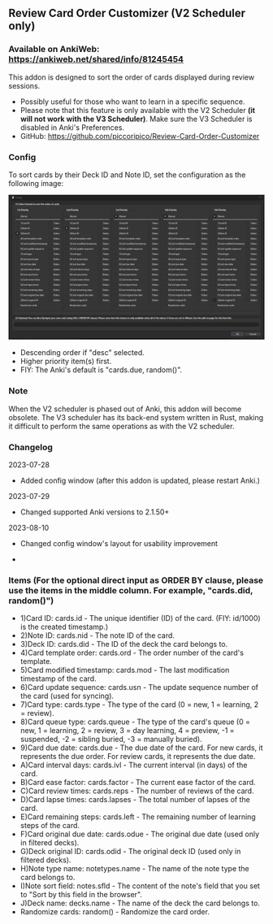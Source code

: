 ## Review Card Order Customizer (V2 Scheduler only)
### Available on AnkiWeb: https://ankiweb.net/shared/info/81245454

This addon is designed to sort the order of cards displayed during review sessions.

- Possibly useful for those who want to learn in a specific sequence.
- Please note that this feature is only available with the V2 Scheduler <b>(it will not work with the V3 Scheduler)</b>. Make sure the V3 Scheduler is disabled in Anki's Preferences.
- GitHub: https://github.com/piccoripico/Review-Card-Order-Customizer

### Config

To sort cards by their Deck ID and Note ID, set the configuration as the following image:

<img src="https://github.com/piccoripico/Review-Card-Order-Customizer/raw/main/ConfigWindow.JPG">

- Descending order if "desc" selected.
- Higher priority item(s) first.
- FIY: The Anki's default is "cards.due, random()".

### Note

When the V2 scheduler is phased out of Anki, this addon will become obsolete. The V3 scheduler has its back-end system written in Rust, making it difficult to perform the same operations as with the V2 scheduler.

### Changelog

2023-07-28
- Added config window (after this addon is updated, please restart Anki.)

2023-07-29
- Changed supported Anki versions to 2.1.50+

2023-08-10
- Changed config window's layout for usability improvement


- 

### Items (For the optional direct input as ORDER BY clause, please use the items in the middle column. For example, "cards.did, random()")

- 1)Card ID: cards.id - The unique identifier (ID) of the card. (FIY: id/1000) is the created timestamp.)
- 2)Note ID: cards.nid - The note ID of the card.
- 3)Deck ID: cards.did - The ID of the deck the card belongs to.
- 4)Card template order: cards.ord - The order number of the card's template.
- 5)Card modified timestamp: cards.mod - The last modification timestamp of the card.
- 6)Card update sequence: cards.usn - The update sequence number of the card (used for syncing).
- 7)Card type: cards.type - The type of the card (0 = new, 1 = learning, 2 = review).
- 8)Card queue type: cards.queue - The type of the card's queue (0 = new, 1 = learning, 2 = review, 3 = day learning, 4 = preview, -1 = suspended, -2 = sibling buried, -3 = manually buried).
- 9)Card due date: cards.due - The due date of the card. For new cards, it represents the due order. For review cards, it represents the due date.
- A)Card interval days: cards.ivl - The current interval (in days) of the card.
- B)Card ease factor: cards.factor - The current ease factor of the card.
- C)Card review times: cards.reps - The number of reviews of the card.
- D)Card lapse times: cards.lapses - The total number of lapses of the card.
- E)Card remaining steps: cards.left - The remaining number of learning steps of the card.
- F)Card original due date: cards.odue - The original due date (used only in filtered decks).
- G)Deck original ID: cards.odid - The original deck ID (used only in filtered decks).
- H)Note type name: notetypes.name - The name of the note type the card belongs to.
- I)Note sort field: notes.sfld - The content of the note's field that you set to "Sort by this field in the browser".
- J)Deck name: decks.name - The name of the deck the card belongs to.
- Randomize cards: random() - Randomize the card order.
